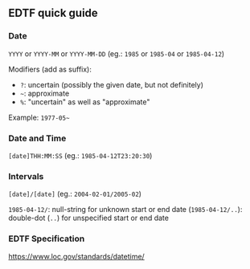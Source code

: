 ## EDTF quick guide

### Date

`YYYY` or `YYYY-MM` or `YYYY-MM-DD` (eg.:  `1985` or `1985-04` or `1985-04-12`)

Modifiers (add as suffix):

+ `?`: uncertain (possibly the given date, but not definitely)
+ `~`: approximate
+ `%`: "uncertain" as well as "approximate"

Example: `1977-05~`

### Date and Time

`[date]THH:MM:SS` (eg.: `1985-04-12T23:20:30`)

### Intervals

`[date]/[date]` (eg.: `2004-02-01/2005-02`)

`1985-04-12/`: null-string for unknown start or end date
(`1985-04-12/..`): double-dot (`..`) for unspecified start or end date

### EDTF Specification

<https://www.loc.gov/standards/datetime/>
